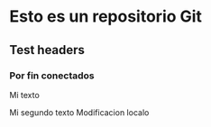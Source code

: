 # Esto es un repositorio Git

## Test headers

### Por fin conectados

Mi texto

Mi segundo texto
Modificacion localo